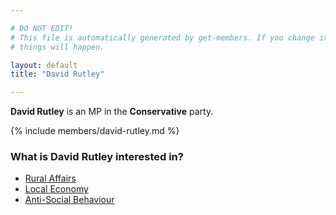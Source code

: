 ```yaml
---

# DO NOT EDIT!
# This file is automatically generated by get-members. If you change it, bad
# things will happen.

layout: default
title: "David Rutley"

---
```


**David Rutley** is an MP in the **Conservative** party.

{% include members/david-rutley.md %}

### What is David Rutley interested in?


* [Rural Affairs](/interests/rural-affairs.html)
* [Local Economy](/interests/local-economy.html)
* [Anti-Social Behaviour](/interests/anti-social-behaviour.html)
